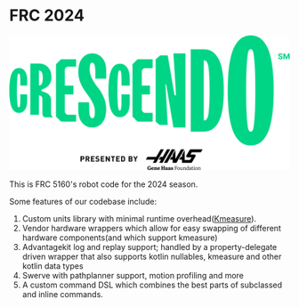 # FRC 2024
![img.png](CrescendoLogo.png)

This is FRC 5160's robot code for the 2024 season.

Some features of our codebase include:

1. Custom units library with minimal runtime overhead([Kmeasure](https://github.com/battery-staple/KMeasure)).
2. Vendor hardware wrappers which allow for easy swapping of different hardware components(and which support kmeasure)
3. Advantagekit log and replay support; handled by a property-delegate driven wrapper that also supports kotlin nullables, kmeasure and other kotlin data types
4. Swerve with pathplanner support, motion profiling and more
5. A custom command DSL which combines the best parts of subclassed and inline commands.
